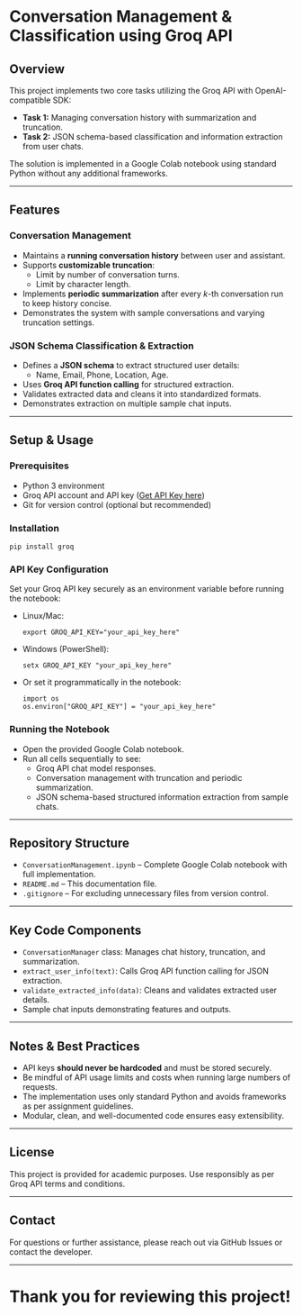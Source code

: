 
# Conversation Management & Classification using Groq API

## Overview

This project implements two core tasks utilizing the Groq API with OpenAI-compatible SDK:

- **Task 1:** Managing conversation history with summarization and truncation.
- **Task 2:** JSON schema-based classification and information extraction from user chats.

The solution is implemented in a Google Colab notebook using standard Python without any additional frameworks.

---

## Features

### Conversation Management

- Maintains a **running conversation history** between user and assistant.
- Supports **customizable truncation**:
  - Limit by number of conversation turns.
  - Limit by character length.
- Implements **periodic summarization** after every *k*-th conversation run to keep history concise.
- Demonstrates the system with sample conversations and varying truncation settings.

### JSON Schema Classification & Extraction

- Defines a **JSON schema** to extract structured user details:
  - Name, Email, Phone, Location, Age.
- Uses **Groq API function calling** for structured extraction.
- Validates extracted data and cleans it into standardized formats.
- Demonstrates extraction on multiple sample chat inputs.

---

## Setup & Usage

### Prerequisites

- Python 3 environment
- Groq API account and API key ([Get API Key here](https://console.groq.com))
- Git for version control (optional but recommended)

### Installation

```
pip install groq
```

### API Key Configuration

Set your Groq API key securely as an environment variable before running the notebook:

- Linux/Mac:
  ```
  export GROQ_API_KEY="your_api_key_here"
  ```
- Windows (PowerShell):
  ```
  setx GROQ_API_KEY "your_api_key_here"
  ```
- Or set it programmatically in the notebook:
  ```
  import os
  os.environ["GROQ_API_KEY"] = "your_api_key_here"
  ```

### Running the Notebook

- Open the provided Google Colab notebook.
- Run all cells sequentially to see:
  - Groq API chat model responses.
  - Conversation management with truncation and periodic summarization.
  - JSON schema-based structured information extraction from sample chats.

---

## Repository Structure

- `ConversationManagement.ipynb` – Complete Google Colab notebook with full implementation.
- `README.md` – This documentation file.
- `.gitignore` – For excluding unnecessary files from version control.

---

## Key Code Components

- `ConversationManager` class: Manages chat history, truncation, and summarization.
- `extract_user_info(text)`: Calls Groq API function calling for JSON extraction.
- `validate_extracted_info(data)`: Cleans and validates extracted user details.
- Sample chat inputs demonstrating features and outputs.

---

## Notes & Best Practices

- API keys **should never be hardcoded** and must be stored securely.
- Be mindful of API usage limits and costs when running large numbers of requests.
- The implementation uses only standard Python and avoids frameworks as per assignment guidelines.
- Modular, clean, and well-documented code ensures easy extensibility.

---

## License

This project is provided for academic purposes. Use responsibly as per Groq API terms and conditions.

---

## Contact

For questions or further assistance, please reach out via GitHub Issues or contact the developer.

---

# Thank you for reviewing this project!

```
